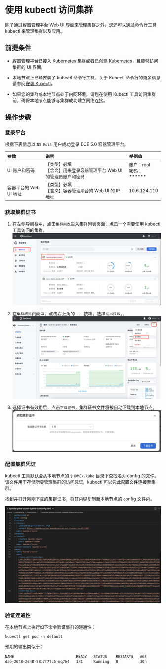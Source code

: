 # 使用 kubectl 访问集群

除了通过容器管理平台 Web UI 界面来管理集群之外，您还可以通过命令行工具 kubectl 来管理集群以及应用。

## 前提条件

- 容器管理平台[已接入 Kubernetes 集群](../Clusters/JoinACluster.md)或者[已创建 Kubernetes](CreateCluster.md)，且能够访问集群的 UI 界面。

- 本地节点上已经安装了 kubectl 命令行工具。关于 Kubectl 命令行的更多信息请参阅[安装 Kubectl](https://kubernetes.io/docs/user-guide/kubectl/?spm=a2c4g.11186623.0.0.1841663fmq8YID)。

- 如果您的集群或本地节点处于内网环境，请您在使用 Kubectl 工具访问集群前，确保本地节点能够与集群成功建立网络连接。

## 操作步骤

### 登录平台

根据下表信息以 `NS Edit` 用户成功登录 DCE 5.0 容器管理平台。

| 参数                    | 说明                                                         | 举例值                       |
| :---------------------- | :----------------------------------------------------------- | :--------------------------- |
| UI 账户和密码          | 【类型】必填<br />【含义】用来登录容器管理平台 Web UI 的管理员账户和密码 | 账户：root<br />密码：****** |
| 容器平台的 Web UI 地址 | 【类型】必填<br />【含义】容器管理平台的 Web UI 的 IP 地址   | 10.6.124.110                 |

### 获取集群证书

1. 在左侧导航栏中，点击`集群列表`进入集群列表页面，点击一个需要使用 kubectl 工具访问的集群。
  ![集群列表](../../images/kubectl00.png)

2. 在`集群概览`页面中，点击右上角的 `...` 按钮，选择`证书获取`。。
  ![集群概览](../../images/kubectl01.png)

3. 选择证书有效期后，点击`下载证书`，集群证书文件将被自动下载到本地节点。
  ![获取集群证书](../../images/kubectl02.png)

### 配置集群凭证

kubectl 工具默认会从本地节点的 `$HOME/.kube` 目录下查找名为 config 的文件。该文件用于存储所要管理集群的访问凭证，kubectl 可以凭此配置文件连接至集群。

找到并打开刚刚下载的集群证书，将其内容复制至本地节点的 config 文件内。

![证书内容](../../images/kubectl03.png)

### 验证连通性

在本地节点上执行如下命令验证集群的连通性：

```shell
kubectl get pod -n default
```

预期的输出类似于：

```shell
NAME                            READY   STATUS    RESTARTS   AGE           
dao-2048-2048-58c7f7fc5-mq7h4   1/1     Running   0          30h
```
